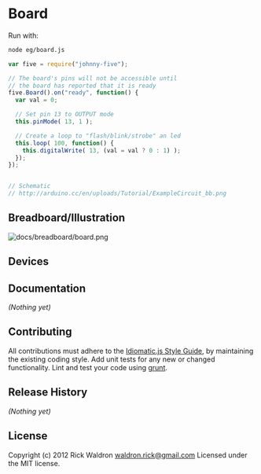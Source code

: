 # Board

Run with:
```bash
node eg/board.js
```


```javascript
var five = require("johnny-five");

// The board's pins will not be accessible until
// the board has reported that it is ready
five.Board().on("ready", function() {
  var val = 0;

  // Set pin 13 to OUTPUT mode
  this.pinMode( 13, 1 );

  // Create a loop to "flash/blink/strobe" an led
  this.loop( 100, function() {
    this.digitalWrite( 13, (val = val ? 0 : 1) );
  });
});


// Schematic
// http://arduino.cc/en/uploads/Tutorial/ExampleCircuit_bb.png

```

## Breadboard/Illustration

![docs/breadboard/board.png](breadboard/board.png)



## Devices




## Documentation

_(Nothing yet)_









## Contributing
All contributions must adhere to the [Idiomatic.js Style Guide](https://github.com/rwldrn/idiomatic.js),
by maintaining the existing coding style. Add unit tests for any new or changed functionality. Lint and test your code using [grunt](https://github.com/cowboy/grunt).

## Release History
_(Nothing yet)_

## License
Copyright (c) 2012 Rick Waldron <waldron.rick@gmail.com>
Licensed under the MIT license.
